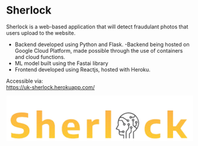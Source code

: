# Sherlock

Sherlock is a web-based application that will detect fraudulant photos that users upload to the website.

- Backend developed using Python and Flask. 
  -Backend being hosted on Google Cloud Platform, made possible through the use of containers and cloud functions.
- ML model built using the Fastai library
- Frontend developed using Reactjs, hosted with Heroku.

Accessible via:
<br />
https://uk-sherlock.herokuapp.com/

![Sherlock's Logo](https://github.com/Tiago4k/Sherlock/blob/master/frontend/src/assets/Sherlock_logo.svg)
